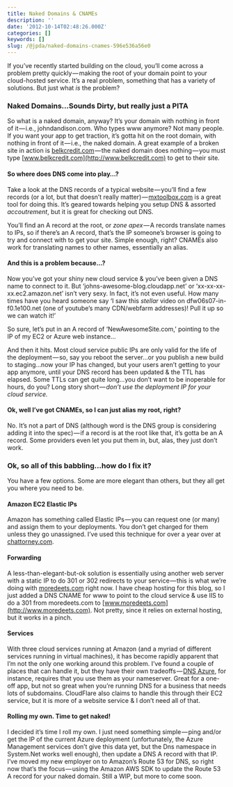 ```yaml
---
title: Naked Domains & CNAMEs
description: ''
date: '2012-10-14T02:48:26.000Z'
categories: []
keywords: []
slug: /@jpda/naked-domains-cnames-596e536a56e0
---
```


If you’ve recently started building on the cloud, you’ll come across a problem pretty quickly — making the root of your domain point to your cloud-hosted service. It’s a real problem, something that has a variety of solutions. But just what _is_ the problem?

### Naked Domains…Sounds Dirty, but really just a PITA

So what is a naked domain, anyway? It’s your domain with nothing in front of it — i.e., johndandison.com. Who types www anymore? Not many people. If you want your app to get traction, it’s gotta hit on the root domain, with nothing in front of it — i.e., the naked domain. A great example of a broken site in action is [belkcredit.com](http://belkcredit.com) — the naked domain does nothing — you must type [www.belkcredit.com](http://www.belkcredit.com) to get to their site.

#### So where does DNS come into play…?

Take a look at the DNS records of a typical website — you’ll find a few records (or a lot, but that doesn’t really matter) — [mxtoolbox.com](http://mxtoolbox.com) is a great tool for doing this. It’s geared towards helping you setup DNS & assorted _accoutrement_, but it is great for checking out DNS.

You’ll find an A record at the root, or _zone apex_ — A records translate names to IPs, so if there’s an A record, that’s the IP someone’s browser is going to try and connect with to get your site. Simple enough, right? CNAMEs also work for translating names to other names, essentially an alias.

#### And this is a problem because…?

Now you’ve got your shiny new cloud service & you’ve been given a DNS name to connect to it. But ‘johns-awesome-blog.cloudapp.net’ or ‘xx-xx-xx-xx.ec2.amazon.net’ isn’t very sexy. In fact, it’s not even useful. How many times have you heard someone say ‘I saw this _stellar_ video on dfw06s07-in-f0.1e100.net (one of youtube’s many CDN/webfarm addresses)! Pull it up so we can watch it!’

So sure, let’s put in an A record of ‘NewAwesomeSite.com,’ pointing to the IP of my EC2 or Azure web instance…

And then it hits. Most cloud service public IPs are only valid for the life of the deployment — so, say you reboot the server…or you publish a new build to staging…now your IP has changed, but your users aren’t getting to your app anymore, until your DNS record has been updated & the TTL has elapsed. Some TTLs can get quite long…you don’t want to be inoperable for hours, do you? Long story short — _don’t use the deployment IP for your cloud service._

#### Ok, well I’ve got CNAMEs, so I can just alias my root, right?

No. It’s not a part of DNS (although word is the DNS group is considering adding it into the spec) — if a record is at the root like that, it’s gotta be an A record. Some providers even let you put them in, but, alas, they just don’t work.

### Ok, so all of this babbling…how do I fix it?

You have a few options. Some are more elegant than others, but they all get you where you need to be.

#### Amazon EC2 Elastic IPs

Amazon has something called Elastic IPs — you can request one (or many) and assign them to your deployments. You don’t get charged for them unless they go unassigned. I’ve used this technique for over a year over at [chattorney.com](http://chattorney.com).

#### Forwarding

A less-than-elegant-but-ok solution is essentially using another web server with a static IP to do 301 or 302 redirects to your service — this is what we’re doing with [moredeets.com](http://moredeets.com) right now. I have cheap hosting for this blog, so I just added a DNS CNAME for www to point to the cloud service & use IIS to do a 301 from moredeets.com to [www.moredeets.com](http://www.moredeets.com). Not pretty, since it relies on external hosting, but it works in a pinch.

#### Services

With three cloud services running at Amazon (and a myriad of different services running in virtual machines), it has become rapidly apparent that I’m not the only one working around this problem. I’ve found a couple of places that can handle it, but they have their own tradeoffs — [DNS Azure](http://dnsazure.com), for instance, requires that you use them as your nameserver. Great for a one-off app, but not so great when you’re running DNS for a business that needs lots of subdomains. CloudFlare also claims to handle this through their EC2 service, but it is more of a website service & I don’t need all of that.

#### Rolling my own. Time to get naked!

I decided it’s time I roll my own. I just need something simple — ping and/or get the IP of the current Azure deployment (unfortunately, the Azure Management services don’t give this data yet, but the Dns namespace in System.Net works well enough), then update a DNS A record with that IP. I’ve moved my new employer on to Amazon’s Route 53 for DNS, so right now that’s the focus — using the Amazon AWS SDK to update the Route 53 A record for your naked domain. Still a WIP, but more to come soon.